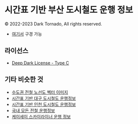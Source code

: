 # 시간표 기반 부산 도시철도 운행 정보
© 2022-2023 Dark Tornado, All rights reserved.

* [여기서](https://darktornado.github.io/BusanSubwayLive/) 구경 가능

## 라이선스
* [Deep Dark License - Type C](LICENSE.md)

## 기타 비슷한 것
- [수도권 전철 노선도 벡터 이미지](https://github.com/DarkTornado/MetroMapSVG)
- [시간표 기반 대구 도시철도 운행정보](https://github.com/DarkTornado/dtro)
- [시간표 기반 인천 도시철도 운행정보](https://github.com/DarkTornado/ictr)
- [국내 모든 전철 운행정보](https://darktornado.net/subway)
- [케이세이 스카이라이너 운행 정보](https://github.com/DarkTornado/Skyliner)
